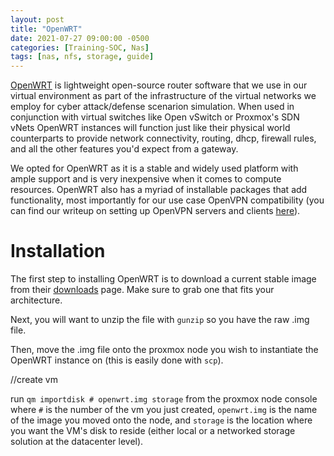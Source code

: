 ```yaml
---
layout: post
title: "OpenWRT"
date: 2021-07-27 09:00:00 -0500
categories: [Training-SOC, Nas]
tags: [nas, nfs, storage, guide]
---
```


[OpenWRT](https://openwrt.org/) is lightweight open-source router software that we use in our virtual environment as part of the infrastructure of the virtual networks we employ for cyber attack/defense scenarion simulation. When used in conjunction with virtual switches like Open vSwitch or Proxmox's SDN vNets OpenWRT instances will function just like their physical world counterparts to provide network connectivity, routing, dhcp, firewall rules, and all the other features you'd expect from a gateway.

We opted for OpenWRT as it is a stable and widely used platform with ample support and is very inexpensive when it comes to compute resources. OpenWRT also has a myriad of installable packages that add functionality, most importantly for our use case OpenVPN compatibility (you can find our writeup on setting up OpenVPN servers and clients [here]()).

# Installation
The first step to installing OpenWRT is to download a current stable image from their [downloads](https://downloads.openwrt.org/) page. Make sure to grab one that fits your architecture.

Next, you will want to unzip the file with `gunzip` so you have the raw .img file.

Then, move the .img file onto the proxmox node you wish to instantiate the OpenWRT instance on (this is easily done with `scp`).

//create vm

run `qm importdisk # openwrt.img storage` from the proxmox node console where `#` is the number of the vm you just created, `openwrt.img` is the name of the image you moved onto the node, and `storage` is the location where you want the VM's disk to reside (either local or a networked storage solution at the datacenter level).